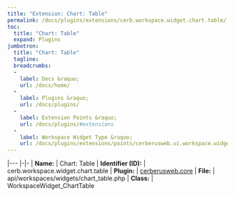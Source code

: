```yaml
---
title: "Extension: Chart: Table"
permalink: /docs/plugins/extensions/cerb.workspace.widget.chart.table/
toc:
  title: "Chart: Table"
  expand: Plugins
jumbotron:
  title: "Chart: Table"
  tagline: 
  breadcrumbs:
  -
    label: Docs &raquo;
    url: /docs/home/
  -
    label: Plugins &raquo;
    url: /docs/plugins/
  -
    label: Extension Points &raquo;
    url: /docs/plugins/#extensions
  -
    label: Workspace Widget Type &raquo;
    url: /docs/plugins/extensions/points/cerberusweb.ui.workspace.widget
---
```


|---
|-|-
| **Name:** | Chart: Table
| **Identifier (ID):** | cerb.workspace.widget.chart.table
| **Plugin:** | [cerberusweb.core](/docs/plugins/cerberusweb.core/)
| **File:** | api/workspaces/widgets/chart_table.php
| **Class:** | WorkspaceWidget_ChartTable

